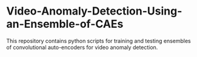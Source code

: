 # Video-Anomaly-Detection-Using-an-Ensemble-of-CAEs
This repository contains python scripts for training and testing ensembles of convolutional auto-encoders for video anomaly detection.
